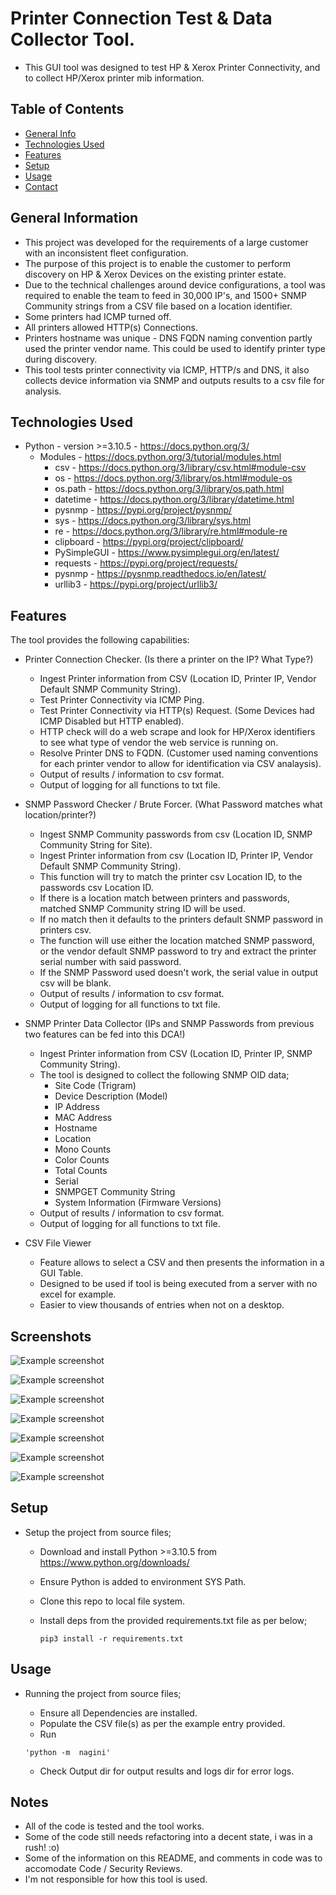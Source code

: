 # Printer Connection Test & Data Collector Tool.

 - This GUI tool was designed to test HP & Xerox Printer Connectivity, and to collect HP/Xerox printer mib information.

## Table of Contents

* [General Info](#general-information)
* [Technologies Used](#technologies-used)
* [Features](#features)
* [Setup](#setup)
* [Usage](#usage)
* [Contact](#contact)

## General Information

- This project was developed for the requirements of a large customer with an inconsistent fleet configuration.
- The purpose of this project is to enable the customer to perform discovery on HP & Xerox Devices on the existing printer estate.
- Due to the technical challenges around device configurations, a tool was required to enable the team to feed in 30,000 IP's, and 1500+ SNMP Community strings from a CSV file based on a location identifier. 
- Some printers had ICMP turned off. 
- All printers allowed HTTP(s) Connections. 
- Printers hostname was unique - DNS FQDN naming convention partly used the printer vendor name. This could be used to identify printer type during discovery.
- This tool tests printer connectivity via ICMP, HTTP/s and DNS, it also collects device information via SNMP and outputs results to a csv file for analysis.

## Technologies Used

- Python - version >=3.10.5 - https://docs.python.org/3/
    - Modules - https://docs.python.org/3/tutorial/modules.html
        - csv - https://docs.python.org/3/library/csv.html#module-csv
        - os - https://docs.python.org/3/library/os.html#module-os
        - os.path - https://docs.python.org/3/library/os.path.html
        - datetime - https://docs.python.org/3/library/datetime.html
        - pysnmp - https://pypi.org/project/pysnmp/
        - sys -  https://docs.python.org/3/library/sys.html
        - re - https://docs.python.org/3/library/re.html#module-re
        - clipboard - https://pypi.org/project/clipboard/
        - PySimpleGUI - https://www.pysimplegui.org/en/latest/
        - requests - https://pypi.org/project/requests/
        - pysnmp - https://pysnmp.readthedocs.io/en/latest/
        - urllib3 - https://pypi.org/project/urllib3/

## Features

The tool provides the following capabilities:

* Printer Connection Checker. (Is there a printer on the IP? What Type?)
  - Ingest Printer information from CSV (Location ID, Printer IP, Vendor Default SNMP Community String). 
  - Test Printer Connectivity via ICMP Ping.
  - Test Printer Connectivity via HTTP(s) Request. (Some Devices had ICMP Disabled but HTTP enabled).
  - HTTP check will do a web scrape and look for HP/Xerox identifiers to see what type of vendor the web service is running on. 
  - Resolve Printer DNS to FQDN. (Customer used naming conventions for each printer vendor to allow for identification via CSV analaysis). 
  - Output of results / information to csv format.
  - Output of logging for all functions to txt file.

* SNMP Password Checker / Brute Forcer. (What Password matches what location/printer?)
  - Ingest SNMP Community passwords from csv (Location ID, SNMP Community String for Site).
  - Ingest Printer information from csv (Location ID, Printer IP, Vendor Default SNMP Community String). 
  - This function will try to match the printer csv Location ID, to the passwords csv Location ID. 
  - If there is a location match between printers and passwords, matched SNMP Community string ID will be used.
  - If no match then it defaults to the printers default SNMP password in printers csv.
  - The function will use either the location matched SNMP password, or the vendor default SNMP password to try and extract the printer serial number with said password.
  - If the SNMP Password used doesn't work, the serial value in output csv will be blank. 
  - Output of results / information to csv format.
  - Output of logging for all functions to txt file.

* SNMP Printer Data Collector (IPs and SNMP Passwords from previous two features can be fed into this DCA!)
  - Ingest Printer information from CSV (Location ID, Printer IP, SNMP Community String).
  - The tool is designed to collect the following SNMP OID data;
    - Site Code (Trigram)
    - Device Description (Model)
    - IP Address
    - MAC Address
    - Hostname
    - Location
    - Mono Counts
    - Color Counts
    - Total Counts
    - Serial
    - SNMPGET Community String
    - System Information (Firmware Versions)
  - Output of results / information to csv format.
  - Output of logging for all functions to txt file.

* CSV File Viewer
  - Feature allows to select a CSV and then presents the information in a GUI Table. 
  - Designed to be used if tool is being executed from a server with no excel for example.
  - Easier to view thousands of entries when not on a desktop. 
 
## Screenshots

![Example screenshot](./screenshots/Nagini-SS-01.png)

![Example screenshot](./screenshots/Nagini-SS-02.png)

![Example screenshot](./screenshots/Nagini-SS-03.png)

![Example screenshot](./screenshots/Nagini-SS-04.png)

![Example screenshot](./screenshots/Nagini-SS-05.png)

![Example screenshot](./screenshots/Nagini-SS-06.png)

![Example screenshot](./screenshots/Nagini-SS-07.png)

## Setup

* Setup the project from source files;

    - Download and install Python >=3.10.5 from https://www.python.org/downloads/

    - Ensure Python is added to environment SYS Path.

    - Clone this repo to local file system.

    - Install deps from the provided requirements.txt file as per below;
        
        ```
        pip3 install -r requirements.txt
        ```

## Usage

* Running the project from source files;

    - Ensure all Dependencies are installed.
    - Populate the CSV file(s) as per the example entry provided. 
    - Run 
     ```
    'python -m  nagini' 
     ```
    - Check Output dir for output results and logs dir for error logs. 

## Notes

   - All of the code is tested and the tool works.
   - Some of the code still needs refactoring into a decent state, i was in a rush! :o)
   - Some of the information on this README, and comments in code was to accomodate Code / Security Reviews.
   - I'm not responsible for how this tool is used.
